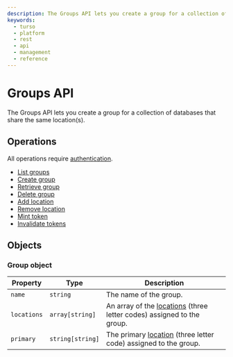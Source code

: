 ```yaml
---
description: The Groups API lets you create a group for a collection of databases that share the same locations, and auth tokens.
keywords:
  - turso
  - platform
  - rest
  - api
  - management
  - reference
---
```


# Groups API

The Groups API lets you create a group for a collection of databases that share the same location(s).

## Operations

All operations require [authentication].

- [List groups]
- [Create group]
- [Retrieve group]
- [Delete group]
- [Add location]
- [Remove location]
- [Mint token]
- [Invalidate tokens]

## Objects

### Group object

| Property    | Type             | Description                                                             |
| ----------- | ---------------- | ----------------------------------------------------------------------- |
| `name`      | `string`         | The name of the group.                                                  |
| `locations` | `array[string]`  | An array of the [locations] (three letter codes) assigned to the group. |
| `primary`   | `string[string]` | The primary [location] (three letter code) assigned to the group.       |

[List groups]: /reference/platform-rest-api/groups/list-groups
[Create group]: /reference/platform-rest-api/groups/create-group
[Retrieve group]: /reference/platform-rest-api/groups/retrieve-group
[Delete group]: /reference/platform-rest-api/groups/delete-group
[Add location]: /reference/platform-rest-api/groups/add-location
[Remove location]: /reference/platform-rest-api/groups/remove-location
[authentication]: /reference/platform-rest-api/#authentication
[locations]: /reference/platform-rest-api/location/get-locations#example
[location]: /reference/platform-rest-api/location/get-locations#example
[Mint token]: /reference/platform-rest-api/groups/mint-token
[Invalidate tokens]: /reference/platform-rest-api/groups/invalidate-tokens
